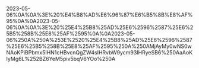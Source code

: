 2023-05-06%0A%0A%3E%20%E4%B8%AD%E6%96%87%E6%B5%8B%E8%AF%95%0A%0A2023-05-06%0A%0A%3E%20%25E4%25B8%25AD%25E6%2596%2587%25E6%25B5%258B%25E8%25AF%2595%0A%0A2023-05-06%250A%250A%253E%2520%25E4%25B8%25AD%25E6%2596%2587%25E6%25B5%258B%25E8%25AF%2595%250A%250AMjAyMy0wNS0wNAoKPiBPbmx5IHN1cHBvcnQgZW4sIHRvbW9ycm93IHRyeSB6%250AaAoKIyMg6L%252BZ6YeM5piv5bqV6YOo%250A